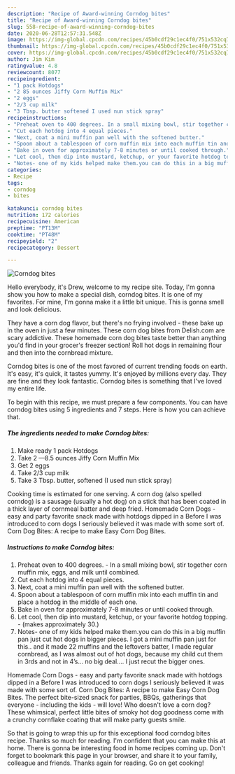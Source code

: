 ```yaml
---
description: "Recipe of Award-winning Corndog bites"
title: "Recipe of Award-winning Corndog bites"
slug: 558-recipe-of-award-winning-corndog-bites
date: 2020-06-28T12:57:31.548Z
image: https://img-global.cpcdn.com/recipes/45b0cdf29c1ec4f0/751x532cq70/corndog-bites-recipe-main-photo.jpg
thumbnail: https://img-global.cpcdn.com/recipes/45b0cdf29c1ec4f0/751x532cq70/corndog-bites-recipe-main-photo.jpg
cover: https://img-global.cpcdn.com/recipes/45b0cdf29c1ec4f0/751x532cq70/corndog-bites-recipe-main-photo.jpg
author: Jim Kim
ratingvalue: 4.8
reviewcount: 8077
recipeingredient:
- "1 pack Hotdogs"
- "2 85 ounces Jiffy Corn Muffin Mix"
- "2 eggs"
- "2/3 cup milk"
- "3 Tbsp. butter softened I used nun stick spray"
recipeinstructions:
- "Preheat oven to 400 degrees. In a small mixing bowl, stir together corn muffin mix, eggs, and milk until combined."
- "Cut each hotdog into 4 equal pieces."
- "Next, coat a mini muffin pan well with the softened butter."
- "Spoon about a tablespoon of corn muffin mix into each muffin tin and place a hotdog in the middle of each one."
- "Bake in oven for approximately 7-8 minutes or until cooked through."
- "Let cool, then dip into mustard, ketchup, or your favorite hotdog topping. (makes approximately 30.)"
- "Notes- one of my kids helped make them.you can do this in a big muffin pan just cut hot dogs in bigger pieces. I got a mini muffin pan just for this.. and it made 22 muffins and the leftovers batter, I made regular cornbread, as I was almost out of hot dogs, because my child cut them in 3rds and not in 4’s... no big deal.... I just recut the bigger ones."
categories:
- Recipe
tags:
- corndog
- bites

katakunci: corndog bites 
nutrition: 172 calories
recipecuisine: American
preptime: "PT13M"
cooktime: "PT48M"
recipeyield: "2"
recipecategory: Dessert

---
```



![Corndog bites](https://img-global.cpcdn.com/recipes/45b0cdf29c1ec4f0/751x532cq70/corndog-bites-recipe-main-photo.jpg)

Hello everybody, it's Drew, welcome to my recipe site. Today, I'm gonna show you how to make a special dish, corndog bites. It is one of my favorites. For mine, I'm gonna make it a little bit unique. This is gonna smell and look delicious.

They have a corn dog flavor, but there&#39;s no frying involved - these bake up in the oven in just a few minutes. These corn dog bites from Delish.com are scary addictive. These homemade corn dog bites taste better than anything you&#39;d find in your grocer&#39;s freezer section! Roll hot dogs in remaining flour and then into the cornbread mixture.

Corndog bites is one of the most favored of current trending foods on earth. It's easy, it's quick, it tastes yummy. It's enjoyed by millions every day. They are fine and they look fantastic. Corndog bites is something that I've loved my entire life.


To begin with this recipe, we must prepare a few components. You can have corndog bites using 5 ingredients and 7 steps. Here is how you can achieve that.

<!--inarticleads1-->

##### The ingredients needed to make Corndog bites:

1. Make ready 1 pack Hotdogs
1. Take 2 —8.5 ounces Jiffy Corn Muffin Mix
1. Get 2 eggs
1. Take 2/3 cup milk
1. Take 3 Tbsp. butter, softened (I used nun stick spray)


Cooking time is estimated for one serving. A corn dog (also spelled corndog) is a sausage (usually a hot dog) on a stick that has been coated in a thick layer of cornmeal batter and deep fried. Homemade Corn Dogs - easy and party favorite snack made with hotdogs dipped in a Before I was introduced to corn dogs I seriously believed it was made with some sort of. Corn Dog Bites: A recipe to make Easy Corn Dog Bites. 

<!--inarticleads2-->

##### Instructions to make Corndog bites:

1. Preheat oven to 400 degrees. - In a small mixing bowl, stir together corn muffin mix, eggs, and milk until combined.
1. Cut each hotdog into 4 equal pieces.
1. Next, coat a mini muffin pan well with the softened butter.
1. Spoon about a tablespoon of corn muffin mix into each muffin tin and place a hotdog in the middle of each one.
1. Bake in oven for approximately 7-8 minutes or until cooked through.
1. Let cool, then dip into mustard, ketchup, or your favorite hotdog topping. - (makes approximately 30.)
1. Notes- one of my kids helped make them.you can do this in a big muffin pan just cut hot dogs in bigger pieces. I got a mini muffin pan just for this.. and it made 22 muffins and the leftovers batter, I made regular cornbread, as I was almost out of hot dogs, because my child cut them in 3rds and not in 4’s... no big deal.... I just recut the bigger ones.


Homemade Corn Dogs - easy and party favorite snack made with hotdogs dipped in a Before I was introduced to corn dogs I seriously believed it was made with some sort of. Corn Dog Bites: A recipe to make Easy Corn Dog Bites. The perfect bite-sized snack for parties, BBQs, gatherings that everyone - including the kids - will love! Who doesn&#39;t love a corn dog? These whimsical, perfect little bites of smoky hot dog goodness come with a crunchy cornflake coating that will make party guests smile. 

So that is going to wrap this up for this exceptional food corndog bites recipe. Thanks so much for reading. I'm confident that you can make this at home. There is gonna be interesting food in home recipes coming up. Don't forget to bookmark this page in your browser, and share it to your family, colleague and friends. Thanks again for reading. Go on get cooking!

